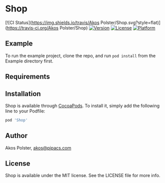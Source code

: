 # Shop

[![CI Status](https://img.shields.io/travis/Akos Polster/Shop.svg?style=flat)](https://travis-ci.org/Akos Polster/Shop)
[![Version](https://img.shields.io/cocoapods/v/Shop.svg?style=flat)](https://cocoapods.org/pods/Shop)
[![License](https://img.shields.io/cocoapods/l/Shop.svg?style=flat)](https://cocoapods.org/pods/Shop)
[![Platform](https://img.shields.io/cocoapods/p/Shop.svg?style=flat)](https://cocoapods.org/pods/Shop)

## Example

To run the example project, clone the repo, and run `pod install` from the Example directory first.

## Requirements

## Installation

Shop is available through [CocoaPods](https://cocoapods.org). To install
it, simply add the following line to your Podfile:

```ruby
pod 'Shop'
```

## Author

Akos Polster, akos@pipacs.com

## License

Shop is available under the MIT license. See the LICENSE file for more info.
